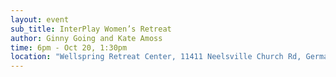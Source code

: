 ```yaml
---
layout: event
sub_title: InterPlay Women’s Retreat
author: Ginny Going and Kate Amoss
time: 6pm - Oct 20, 1:30pm
location: "Wellspring Retreat Center, 11411 Neelsville Church Rd, Germantown MD 20876"
---
```


